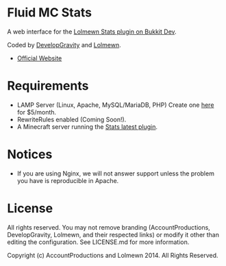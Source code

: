 # Fluid MC Stats

A web interface for the [Lolmewn Stats plugin on Bukkit Dev](http://pieuniversity.com/ILBg2).

Coded by [DevelopGravity](http://developgravity.com) and [Lolmewn](http://pieuniversity.com/R2CMf).

- [Official Website](http://developgravity.com/projects/fluid-mc-stats/)

# Requirements

- LAMP Server (Linux, Apache, MySQL/MariaDB, PHP) Create one [here](http://pieuniversity.com/-CP5d) for $5/month.
- RewriteRules enabled (Coming Soon!).
- A Minecraft server running the [Stats latest plugin](http://pieuniversity.com/ILBg2).

# Notices

- If you are using Nginx, we will not answer support unless the problem you have is reproducible in Apache.

# License

All rights reserved. You may not remove branding (AccountProductions, DevelopGravity, Lolmewn, and their respected links) or modify it other than editing the configuration. See LICENSE.md for more information.


Copyright (c) AccountProductions and Lolmewn 2014. All Rights Reserved.